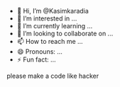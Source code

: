 - 👋 Hi, I’m @Kasimkaradia
- 👀 I’m interested in ...
- 🌱 I’m currently learning ...
- 💞️ I’m looking to collaborate on ...
- 📫 How to reach me ...
- 😄 Pronouns: ...
- ⚡ Fun fact: ...

<!---
Kasimkaradia/Kasimkaradia is a ✨ special ✨ repository because its `README.md` (this file) appears on your GitHub profile.
You can click the Preview link to take a look at your changes.
--->
please make a code like hacker 


















